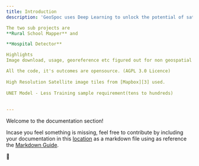 ```yaml
---
title: Introduction
description: 'GeoSpoc uses Deep Learning to unlock the potential of satellite images. We will be developing two separate models; one to detect rural Schools and another for Hospitals and a single visualization platform that hold outcomes from both the models. Maharashtra, our area of interest in this phase is likely to be extended pan INDIA post croudsourced validation of the model predictions! This is an initiative funded by the UNICEF to establish an inclusive community of Deep Learning Researchers & Remote Sensing Scientists for the development and exchange of best practices in Deep Learning for Earth Objects Detection (Schools/Hospitals in this case!).'

The two sub projects are 
**Rural School Mapper** and 

**Hospital Detector**

Highlights
Image download, usage, georeference etc figured out for non geospatial users

All the code, it's outcomes are opensource. (AGPL 3.0 Licence)
 
High Resolution Satellite image tiles from [Mapbox][3] used.
 
UNET Model - Less Training sample requirement(tens to hundreds)
 
 
---
```


Welcome to the documentation section!

<alert type="success">

Incase you feel something is missing, feel free to contribute by including your documentation in this [location][1] as a markdown file using as reference the [Markdown Guide][2].

[1]: <https://github.com/geospoc/unc-sch-documentation/tree/main/pages/en> "it automatically updates this site with your document!"
[2]: <https://www.markdownguide.org/basic-syntax> "use this syntax!"
[3]: <https://www.mapbox.com/about/maps> "more on Mapbox here!"  
  

 💚

